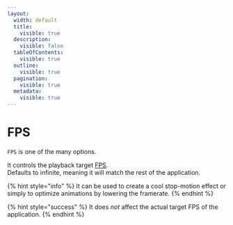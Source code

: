```yaml
---
layout:
  width: default
  title:
    visible: true
  description:
    visible: false
  tableOfContents:
    visible: true
  outline:
    visible: true
  pagination:
    visible: true
  metadata:
    visible: true
---
```


# FPS

`FPS` is one of the many options.

It controls the playback target [FPS](https://en.wikipedia.org/wiki/Frame_rate).\
Defaults to infinite, meaning it will match the rest of the application.

{% hint style="info" %}
It can be used to create a cool stop-motion effect or simply to optimize animations by lowering the framerate.
{% endhint %}

{% hint style="success" %}
It does _not_ affect the actual target FPS of the application.
{% endhint %}
